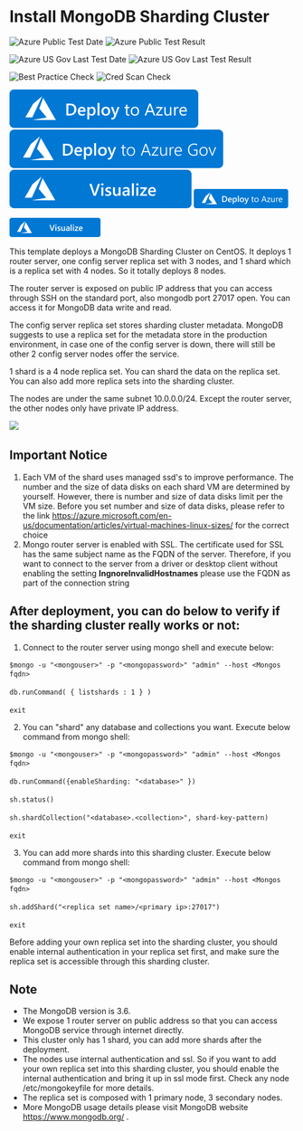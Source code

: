 # Install MongoDB Sharding Cluster

![Azure Public Test Date](https://azurequickstartsservice.blob.core.windows.net/badges/application-workloads/airflow/mongodb-sharded-on-centos/PublicLastTestDate.svg)
![Azure Public Test Result](https://azurequickstartsservice.blob.core.windows.net/badges/application-workloads/airflow/mongodb-sharded-on-centos/PublicDeployment.svg)

![Azure US Gov Last Test Date](https://azurequickstartsservice.blob.core.windows.net/badges/application-workloads/airflow/mongodb-sharded-on-centos/FairfaxLastTestDate.svg)
![Azure US Gov Last Test Result](https://azurequickstartsservice.blob.core.windows.net/badges/application-workloads/airflow/mongodb-sharded-on-centos/FairfaxDeployment.svg)
    
![Best Practice Check](https://azurequickstartsservice.blob.core.windows.net/badges/application-workloads/airflow/mongodb-sharded-on-centos/BestPracticeResult.svg)
![Cred Scan Check](https://azurequickstartsservice.blob.core.windows.net/badges/application-workloads/airflow/mongodb-sharded-on-centos/CredScanResult.svg)
   
[![Deploy To Azure](https://raw.githubusercontent.com/Azure/azure-quickstart-templates/master/1-CONTRIBUTION-GUIDE/images/deploytoazure.svg?sanitize=true)](https://portal.azure.com/#create/Microsoft.Template/uri/https%3A%2F%2Fraw.githubusercontent.com%2FAzure%2Fazure-quickstart-templates%2Fmaster%2Fapplication-workloads%2Fairflow%2Fmongodb-sharded-on-centos%2Fazuredeploy.json)  
[![Deploy To Azure US Gov](https://raw.githubusercontent.com/Azure/azure-quickstart-templates/master/1-CONTRIBUTION-GUIDE/images/deploytoazuregov.svg?sanitize=true)](https://portal.azure.us/#create/Microsoft.Template/uri/https%3A%2F%2Fraw.githubusercontent.com%2FAzure%2Fazure-quickstart-templates%2Fmaster%2Fapplication-workloads%2Fairflow%2Fmongodb-sharded-on-centos%2Fazuredeploy.json)
[![Visualize](https://raw.githubusercontent.com/Azure/azure-quickstart-templates/master/1-CONTRIBUTION-GUIDE/images/visualizebutton.svg?sanitize=true)](http://armviz.io/#/?load=https%3A%2F%2Fraw.githubusercontent.com%2FAzure%2Fazure-quickstart-templates%2Fmaster%2Fapplication-workloads%2Fairflow%2Fmongodb-sharded-on-centos%2Fazuredeploy.json)
<img src="https://raw.githubusercontent.com/Azure/azure-quickstart-templates/master/1-CONTRIBUTION-GUIDE/images/deploytoazure.png"/>

<img src="https://raw.githubusercontent.com/Azure/azure-quickstart-templates/master/1-CONTRIBUTION-GUIDE/images/visualizebutton.png"/>

This template deploys a MongoDB Sharding Cluster on CentOS. It deploys 1 router server, one config server replica set with 3 nodes, and 1 shard which is a replica set with 4 nodes. So it totally deploys 8 nodes.

The router server is exposed on public IP address that you can access through SSH on the standard port, also mongodb port 27017 open. You can access it for MongoDB data write and read.

The config server replica set stores sharding cluster metadata. MongoDB suggests to use a replica set for the metadata store in the production environment, in case one of the config server is down, there will still be other 2 config server nodes offer the service.

1 shard is a 4 node replica set. You can shard the data on the replica set. You can also add more replica sets into the sharding cluster.

The nodes are under the same subnet 10.0.0.0/24. Except the router server, the other nodes only have private IP address.

<img src="https://raw.githubusercontent.com/cjsingh8512/azure-cosmosdb-mongodbshardedcluster/users/chsi/images/Mongo Sharded Cluster.png" />

## Important Notice
1. Each VM of the shard uses managed ssd's to improve performance. The number and the size of data disks on each shard VM are determined by yourself. However, there is number and size of data disks limit per the VM size. Before you set number and size of data disks, please refer to the link https://azure.microsoft.com/en-us/documentation/articles/virtual-machines-linux-sizes/ for the correct choice
2. Mongo router server is enabled with SSL. The certificate used for SSL has the same subject name as the FQDN of the server. Therefore, if you want to connect to the server from a driver or desktop client without enabling the setting **IngnoreInvalidHostnames** please use the FQDN as part of the connection string

## After deployment, you can do below to verify if the sharding cluster really works or not:

1. Connect to the router server using mongo shell and execute below:
  ```
  $mongo -u "<mongouser>" -p "<mongopassword>" "admin" --host <Mongos fqdn>

  db.runCommand( { listshards : 1 } )

  exit
  ```

2. You can "shard" any database and collections you want. Execute below command from mongo shell:
  ```
  $mongo -u "<mongouser>" -p "<mongopassword>" "admin" --host <Mongos fqdn>

  db.runCommand({enableSharding: "<database>" })

  sh.status()

  sh.shardCollection("<database>.<collection>", shard-key-pattern)

  exit
  ```

3. You can add more shards into this sharding cluster. Execute below command from mongo shell:
  ```
  $mongo -u "<mongouser>" -p "<mongopassword>" "admin" --host <Mongos fqdn>

  sh.addShard("<replica set name>/<primary ip>:27017")

  exit
  ```

  Before adding your own replica set into the sharding cluster, you should enable internal authentication in your replica set first, and make sure the replica set is accessible through this sharding cluster.

## Note
- The MongoDB version is 3.6.
- We expose 1 router server on public address so that you can access MongoDB service through internet directly.
- This cluster only has 1 shard, you can add more shards after the deployment. 
- The nodes use internal authentication and ssl. So if you want to add your own replica set into this sharding cluster, you should enable the internal authentication and bring it up in ssl mode first. Check any node /etc/mongokeyfile for more details.
- The replica set is composed with 1 primary node, 3 secondary nodes.
- More MongoDB usage details please visit MongoDB website https://www.mongodb.org/ .


